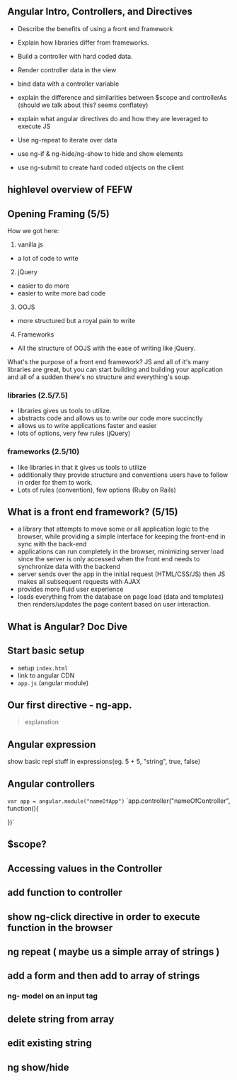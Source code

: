 ## Angular Intro, Controllers, and Directives
- Describe the benefits of using a front end framework
- Explain how libraries differ from frameworks.
- Build a controller with hard coded data.
- Render controller data in the view
- bind data with a controller variable
- explain the difference and similarities between $scope and controllerAs (should we talk about this? seems conflatey)

- explain what angular directives do and how they are leveraged to execute JS
- Use ng-repeat to iterate over data
- use ng-if & ng-hide/ng-show to hide and show elements
- use ng-submit to create hard coded objects on the client

## highlevel overview of FEFW
## Opening Framing (5/5)

How we got here:

1. vanilla js
  - a lot of code to write

2. jQuery
  - easier to do more
  - easier to write more bad code

3. OOJS
  - more structured but a royal pain to write

4. Frameworks
  - All the structure of OOJS with the ease of writing like jQuery.

What's the purpose of a front end framework? JS and all of it's many libraries are great, but you can start building and building your application and all of a sudden there's no structure and everything's soup.

### libraries (2.5/7.5)

- libraries gives us tools to utilize.
- abstracts code and allows us to write our code more succinctly
- allows us to write applications faster and easier
- lots of options, very few rules (jQuery)

### frameworks (2.5/10)

- like libraries in that it gives us tools to utilize
- additionally they provide structure and conventions users have to follow in order for them to work.
- Lots of rules (convention), few options (Ruby on Rails)

## What is a front end framework? (5/15)
- a library that attempts to move some or all application logic to the browser, while providing a simple interface for keeping the front-end in sync with the back-end
- applications can run completely in the browser, minimizing server load since the server is only accessed when the front end needs to synchronize data with the backend
- server sends over the app in the initial request (HTML/CSS/JS) then JS makes all subsequent requests with AJAX
- provides more fluid user experience
- loads everything from the database on page load (data and templates) then renders/updates the page content based on user interaction.

## What is Angular? Doc Dive

## Start basic setup
- setup `index.html`
- link to angular CDN
- `app.js` (angular module)

## Our first directive - ng-app.
> explanation

## Angular expression
show basic repl stuff in expressions(eg. 5 + 5, "string", true, false)

## Angular controllers
`var app = angular.module("nameOfApp")`
`app.controller("nameOfController", function(){

  })`

## $scope?

## Accessing values in the Controller

## add function to controller

## show ng-click directive in order to execute function in the browser

## ng repeat ( maybe us a simple array of strings )

## add a form and then add to array of strings
### ng- model on an input tag

## delete string from array

## edit existing string

## ng show/hide
